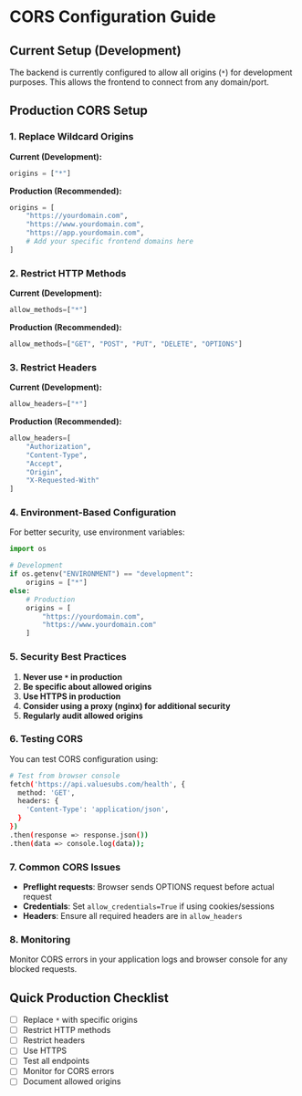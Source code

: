 # CORS Configuration Guide

## Current Setup (Development)

The backend is currently configured to allow all origins (`*`) for development purposes. This allows the frontend to connect from any domain/port.

## Production CORS Setup

### 1. Replace Wildcard Origins

**Current (Development):**
```python
origins = ["*"]
```

**Production (Recommended):**
```python
origins = [
    "https://yourdomain.com",
    "https://www.yourdomain.com",
    "https://app.yourdomain.com",
    # Add your specific frontend domains here
]
```

### 2. Restrict HTTP Methods

**Current (Development):**
```python
allow_methods=["*"]
```

**Production (Recommended):**
```python
allow_methods=["GET", "POST", "PUT", "DELETE", "OPTIONS"]
```

### 3. Restrict Headers

**Current (Development):**
```python
allow_headers=["*"]
```

**Production (Recommended):**
```python
allow_headers=[
    "Authorization",
    "Content-Type",
    "Accept",
    "Origin",
    "X-Requested-With"
]
```

### 4. Environment-Based Configuration

For better security, use environment variables:

```python
import os

# Development
if os.getenv("ENVIRONMENT") == "development":
    origins = ["*"]
else:
    # Production
    origins = [
        "https://yourdomain.com",
        "https://www.yourdomain.com"
    ]
```

### 5. Security Best Practices

1. **Never use `*` in production**
2. **Be specific about allowed origins**
3. **Use HTTPS in production**
4. **Consider using a proxy (nginx) for additional security**
5. **Regularly audit allowed origins**

### 6. Testing CORS

You can test CORS configuration using:

```bash
# Test from browser console
fetch('https://api.valuesubs.com/health', {
  method: 'GET',
  headers: {
    'Content-Type': 'application/json',
  }
})
.then(response => response.json())
.then(data => console.log(data));
```

### 7. Common CORS Issues

- **Preflight requests**: Browser sends OPTIONS request before actual request
- **Credentials**: Set `allow_credentials=True` if using cookies/sessions
- **Headers**: Ensure all required headers are in `allow_headers`

### 8. Monitoring

Monitor CORS errors in your application logs and browser console for any blocked requests.

## Quick Production Checklist

- [ ] Replace `*` with specific origins
- [ ] Restrict HTTP methods
- [ ] Restrict headers
- [ ] Use HTTPS
- [ ] Test all endpoints
- [ ] Monitor for CORS errors
- [ ] Document allowed origins 